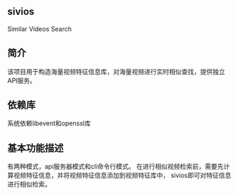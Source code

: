 ## sivios
Similar Videos Search

## 简介 
该项目用于构造海量视频特征信息库，对海量视频进行实时相似查找，提供独立API服务。

## 依赖库 
系统依赖libevent和openssl库

## 基本功能描述
有两种模式，api服务器模式和cli命令行模式。
在进行相似视频检索前，需要先计算视频特征信息，并将视频特征信息添加到视频特征库中，
sivios即可对特征信息进行相似检索。
